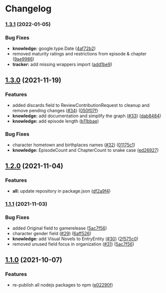 # Changelog

### [1.3.1](https://www.github.com/animeapis/api-nodejs-client/compare/knowledge-v1.3.0...knowledge-v1.3.1) (2022-01-05)


### Bug Fixes

* **knowledge:** google.type.Date ([4af72b2](https://www.github.com/animeapis/api-nodejs-client/commit/4af72b2ce41a4eeb18c687f78fc0e20ee00c5e5e))
* removed maturity ratings and restrictions from episode & chapter ([9ae9986](https://www.github.com/animeapis/api-nodejs-client/commit/9ae998690d2e8f7270b7dbc0469174fe97a4da0f))
* **tracker:** add missing wrappers import ([add1be9](https://www.github.com/animeapis/api-nodejs-client/commit/add1be944d56c403a68caaecce8ccb2348efdde0))

## [1.3.0](https://www.github.com/animeapis/api-nodejs-client/compare/knowledge-v1.2.0...knowledge-v1.3.0) (2021-11-19)


### Features

* added discards field to ReviewContributionRequest to cleanup and remove pending changes ([#34](https://www.github.com/animeapis/api-nodejs-client/issues/34)) ([050f07f](https://www.github.com/animeapis/api-nodejs-client/commit/050f07f3428a4d0a8dd446c82090799ac5d619a6))
* **knowledge:** add documentation and simplify the graph ([#33](https://www.github.com/animeapis/api-nodejs-client/issues/33)) ([dab8484](https://www.github.com/animeapis/api-nodejs-client/commit/dab8484cf32e11b39a6e0933118d78e421649617))
* **knowledge:** add episode length ([b11bbae](https://www.github.com/animeapis/api-nodejs-client/commit/b11bbae8db8bbc177851009099542c491aa3779e))


### Bug Fixes

* character hometown and birthplaces names ([#32](https://www.github.com/animeapis/api-nodejs-client/issues/32)) ([01175c1](https://www.github.com/animeapis/api-nodejs-client/commit/01175c1cf785e5ba640d05d1eddb270ad7733a31))
* **knowledge:** EpisodeCount and ChapterCount to snake case ([ed26927](https://www.github.com/animeapis/api-nodejs-client/commit/ed26927826a915f9165be19cf22f8c6ce0193359))

## [1.2.0](https://www.github.com/animeapis/api-nodejs-client/compare/knowledge-v1.1.1...knowledge-v1.2.0) (2021-11-04)


### Features

* **all:** update repository in package.json ([df2a9f4](https://www.github.com/animeapis/api-nodejs-client/commit/df2a9f4e1a0f39cee3fb88929f1e775889f21063))

### [1.1.1](https://www.github.com/animeapis/api-nodejs-client/compare/knowledge-v1.1.0...knowledge-v1.1.1) (2021-11-03)


### Bug Fixes

* added Original field to gamerelease ([5ac7f56](https://www.github.com/animeapis/api-nodejs-client/commit/5ac7f56b3c86b3016a86f5df557ae6b16ec8e540))
* character gender field ([#29](https://www.github.com/animeapis/api-nodejs-client/issues/29)) ([6aff526](https://www.github.com/animeapis/api-nodejs-client/commit/6aff526b986d4a459d2a8580f3cf4d298adedb5c))
* **knowledge:** add Visual Novels to EntryEntity ([#30](https://www.github.com/animeapis/api-nodejs-client/issues/30)) ([2f575c0](https://www.github.com/animeapis/api-nodejs-client/commit/2f575c0718f3f66f207973b2bfe24a9110fdd684))
* removed unused field focus in organization ([#31](https://www.github.com/animeapis/api-nodejs-client/issues/31)) ([5ac7f56](https://www.github.com/animeapis/api-nodejs-client/commit/5ac7f56b3c86b3016a86f5df557ae6b16ec8e540))

## [1.1.0](https://www.github.com/animeapis/api-nodejs-client/compare/knowledge-v1.0.0...knowledge-v1.1.0) (2021-10-07)


### Features

* re-publish all nodejs packages to npm ([e02290f](https://www.github.com/animeapis/api-nodejs-client/commit/e02290fa767b60f77fabeabe23697ea51dda791a))
